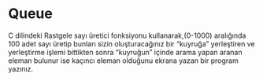 # Queue
C dilindeki Rastgele sayı üretici fonksiyonu kullanarak,(0-1000) aralığında 100 adet 
sayı üretip bunları sizin oluşturacağınız bir “kuyruğa” yerleştiren ve yerleştirme işlemi 
bittikten sonra “kuyruğun” içinde arama yapan aranan eleman bulunur ise kaçıncı 
eleman olduğunu ekrana yazan bir program yazınız.

